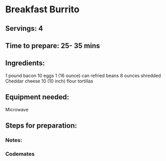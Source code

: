 # Breakfast Burrito

## Servings: 4

## Time to prepare: 25- 35 mins

## Ingredients:
1 pound bacon
10 eggs
1 (16 ounce) can refried beans
8 ounces shredded Cheddar cheese
10 (10 inch) flour tortillas

## Equipment needed:
Microwave

## Steps for preparation:



### Notes:



### Codemates #
